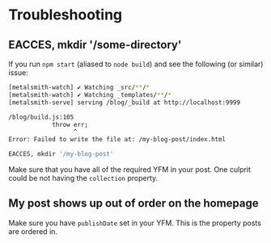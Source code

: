 # Troubleshooting

## EACCES, mkdir '/some-directory'

If you run `npm start` (aliased to `node build`) and see the following (or similar) issue:

```bash
[metalsmith-watch] ✔︎ Watching _src/**/*
[metalsmith-watch] ✔︎ Watching _templates/**/*
[metalsmith-serve] serving /blog/_build at http://localhost:9999

/blog/build.js:105
            throw err;
                  ^
Error: Failed to write the file at: /my-blog-post/index.html

EACCES, mkdir '/my-blog-post'
```

Make sure that you have all of the required YFM in your post. One culprit could be not having the `collection` property.

## My post shows up out of order on the homepage

Make sure you have `publishDate` set in your YFM. This is the property posts are ordered in.
